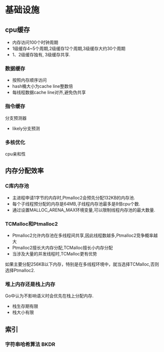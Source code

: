 # 基础设施

## cpu缓存

+ 内存访问100个时钟周期
+ 1级缓存4~5个周期,2级缓存12个周期,3级缓存大约30个周期
+ 1、2级缓存独有, 3级缓存共享.

### 数据缓存

+ 按照内存顺序访问
+ hash桶大小为cache line整数倍
+ 每线程数据cache line对齐,避免伪共享

### 指令缓存

分支预测器

+ likely分支预测

### 多核优化

cpu亲和性

## 内存分配效率

### C库内存池

+ 主进程申请1字节的内存时,Ptmalloc2会预先分配132KB的内存池.
+ 每个子线程预分配的内存是64MB,子线程内存池最多是8倍cpu个数.
+ 通过设置MALLOC_ARENA_MAX环境变量,可以限制线程内存池的最大数量.

### TCMalloc和Ptmalloc2

+ Ptmalloc2允许内存池在多线程间共享,因此线程数越多,Ptmalloc2竞争概率越大
+ Ptmalloc2擅长大内存分配,TCMalloc擅长小内存分配
+ 当涉及大量的并发线程时,TCMalloc更有优势

如果主要分配256KB以下内存，特别是在多线程环境中，就当选择TCMalloc,否则选择Ptmalloc2.

### 堆上内存还是栈上内存

Go中认为不影响语义时会优先在栈上分配内存.

+ 栈生存期有限
+ 栈大小有限

## 索引

### 字符串哈希算法 BKDR

